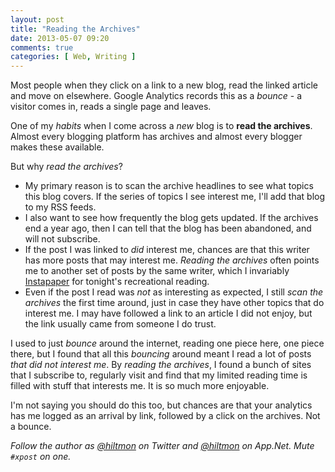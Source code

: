 ```yaml
---
layout: post
title: "Reading the Archives"
date: 2013-05-07 09:20
comments: true
categories: [ Web, Writing ]
---
```


Most people when they click on a link to a new blog, read the linked article and move on elsewhere. Google Analytics records this as a *bounce* - a visitor comes in, reads a single page and leaves.

One of my *habits* when I come across a *new* blog is to **read the archives**. Almost every blogging platform has archives and almost every blogger makes these available.

But why *read the archives*?

* My primary reason is to scan the archive headlines to see what topics this blog covers. If the series of topics I see interest me, I'll add that blog to my RSS feeds.
* I also want to see how frequently the blog gets updated. If the archives end a year ago, then I can tell that the blog has been abandoned, and will not subscribe.
* If the post I was linked to *did* interest me, chances are that this writer has more posts that may interest me. *Reading the archives* often points me to another set of posts by the same writer, which I invariably [Instapaper](http://www.instapaper.com) for tonight's recreational reading.
* Even if the post I read was *not* as interesting as expected, I still *scan the archives* the first time around, just in case they have other topics that do interest me. I may have followed a link to an article I did not enjoy, but the link usually came from someone I do trust.

I used to just *bounce* around the internet, reading one piece here, one piece there, but I found that all this *bouncing* around meant I read a lot of posts *that did not interest me*. By *reading the archives*, I found a bunch of sites that I subscribe to, regularly visit and find that my limited reading time is filled with stuff that interests me. It is so much more enjoyable.

I'm not saying you should do this too, but chances are that your analytics has me logged as an arrival by link, followed by a click on the archives. Not a bounce.

*Follow the author as [@hiltmon](http://https://twitter.com/hiltmon) on Twitter and [@hiltmon](http://alpha.app.net/hiltmon) on App.Net. Mute `#xpost` on one.*